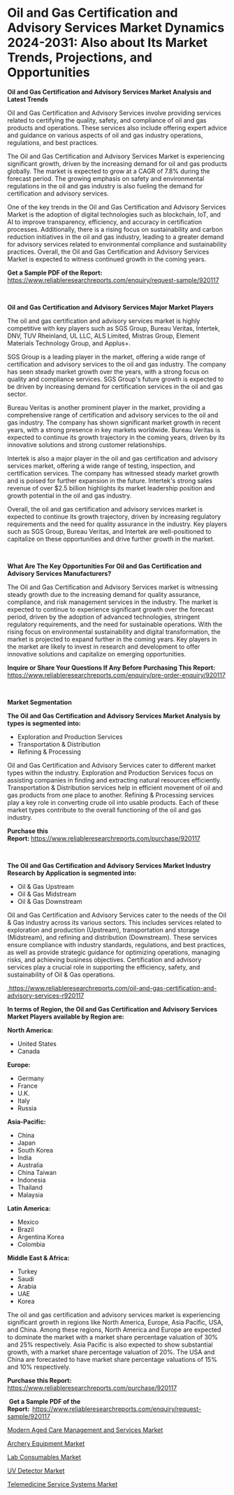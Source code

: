 <p><h1>Oil and Gas Certification and Advisory Services Market Dynamics 2024-2031: Also about Its Market Trends, Projections, and Opportunities</h1></p><p><strong>Oil and Gas Certification and Advisory Services Market Analysis and Latest Trends</strong></p>
<p><p>Oil and Gas Certification and Advisory Services involve providing services related to certifying the quality, safety, and compliance of oil and gas products and operations. These services also include offering expert advice and guidance on various aspects of oil and gas industry operations, regulations, and best practices.</p><p>The Oil and Gas Certification and Advisory Services Market is experiencing significant growth, driven by the increasing demand for oil and gas products globally. The market is expected to grow at a CAGR of 7.8% during the forecast period. The growing emphasis on safety and environmental regulations in the oil and gas industry is also fueling the demand for certification and advisory services.</p><p>One of the key trends in the Oil and Gas Certification and Advisory Services Market is the adoption of digital technologies such as blockchain, IoT, and AI to improve transparency, efficiency, and accuracy in certification processes. Additionally, there is a rising focus on sustainability and carbon reduction initiatives in the oil and gas industry, leading to a greater demand for advisory services related to environmental compliance and sustainability practices. Overall, the Oil and Gas Certification and Advisory Services Market is expected to witness continued growth in the coming years.</p></p>
<p><strong>Get a Sample PDF of the Report:&nbsp;</strong> <a href="https://www.reliableresearchreports.com/enquiry/request-sample/920117">https://www.reliableresearchreports.com/enquiry/request-sample/920117</a></p>
<p>&nbsp;</p>
<p><strong>Oil and Gas Certification and Advisory Services Major Market Players</strong></p>
<p><p>The oil and gas certification and advisory services market is highly competitive with key players such as SGS Group, Bureau Veritas, Intertek, DNV, TUV Rheinland, UL LLC, ALS Limited, Mistras Group, Element Materials Technology Group, and Applus+. </p><p>SGS Group is a leading player in the market, offering a wide range of certification and advisory services to the oil and gas industry. The company has seen steady market growth over the years, with a strong focus on quality and compliance services. SGS Group's future growth is expected to be driven by increasing demand for certification services in the oil and gas sector.</p><p>Bureau Veritas is another prominent player in the market, providing a comprehensive range of certification and advisory services to the oil and gas industry. The company has shown significant market growth in recent years, with a strong presence in key markets worldwide. Bureau Veritas is expected to continue its growth trajectory in the coming years, driven by its innovative solutions and strong customer relationships.</p><p>Intertek is also a major player in the oil and gas certification and advisory services market, offering a wide range of testing, inspection, and certification services. The company has witnessed steady market growth and is poised for further expansion in the future. Intertek's strong sales revenue of over $2.5 billion highlights its market leadership position and growth potential in the oil and gas industry.</p><p>Overall, the oil and gas certification and advisory services market is expected to continue its growth trajectory, driven by increasing regulatory requirements and the need for quality assurance in the industry. Key players such as SGS Group, Bureau Veritas, and Intertek are well-positioned to capitalize on these opportunities and drive further growth in the market.</p></p>
<p>&nbsp;</p>
<p><strong>What Are The Key Opportunities For Oil and Gas Certification and Advisory Services Manufacturers?</strong></p>
<p><p>The Oil and Gas Certification and Advisory Services market is witnessing steady growth due to the increasing demand for quality assurance, compliance, and risk management services in the industry. The market is expected to continue to experience significant growth over the forecast period, driven by the adoption of advanced technologies, stringent regulatory requirements, and the need for sustainable operations. With the rising focus on environmental sustainability and digital transformation, the market is projected to expand further in the coming years. Key players in the market are likely to invest in research and development to offer innovative solutions and capitalize on emerging opportunities.</p></p>
<p><strong>Inquire or Share Your Questions If Any Before Purchasing This Report:</strong> <a href="https://www.reliableresearchreports.com/enquiry/pre-order-enquiry/920117">https://www.reliableresearchreports.com/enquiry/pre-order-enquiry/920117</a></p>
<p>&nbsp;</p>
<p><strong>Market Segmentation</strong></p>
<p><strong>The Oil and Gas Certification and Advisory Services Market Analysis by types is segmented into:</strong></p>
<p><ul><li>Exploration and Production Services</li><li>Transportation & Distribution</li><li>Refining & Processing</li></ul></p>
<p><p>Oil and Gas Certification and Advisory Services cater to different market types within the industry. Exploration and Production Services focus on assisting companies in finding and extracting natural resources efficiently. Transportation & Distribution services help in efficient movement of oil and gas products from one place to another. Refining & Processing services play a key role in converting crude oil into usable products. Each of these market types contribute to the overall functioning of the oil and gas industry.</p></p>
<p><strong>Purchase this Report:&nbsp;</strong><a href="https://www.reliableresearchreports.com/purchase/920117">https://www.reliableresearchreports.com/purchase/920117</a></p>
<p>&nbsp;</p>
<p><strong>The Oil and Gas Certification and Advisory Services Market Industry Research by Application is segmented into:</strong></p>
<p><ul><li>Oil & Gas Upstream</li><li>Oil & Gas Midstream</li><li>Oil & Gas Downstream</li></ul></p>
<p><p>Oil and Gas Certification and Advisory Services cater to the needs of the Oil & Gas industry across its various sectors. This includes services related to exploration and production (Upstream), transportation and storage (Midstream), and refining and distribution (Downstream). These services ensure compliance with industry standards, regulations, and best practices, as well as provide strategic guidance for optimizing operations, managing risks, and achieving business objectives. Certification and advisory services play a crucial role in supporting the efficiency, safety, and sustainability of Oil & Gas operations.</p></p>
<p><a href="https://www.reliableresearchreports.com/oil-and-gas-certification-and-advisory-services-r920117">&nbsp;https://www.reliableresearchreports.com/oil-and-gas-certification-and-advisory-services-r920117</a></p>
<p><strong>In terms of Region, the Oil and Gas Certification and Advisory Services Market Players available by Region are:</strong></p>
<p>
    <p> <strong> North America: </strong>
        <ul>
            <li>United States</li>
            <li>Canada</li>
        </ul>
        </p> 
    <p> <strong> Europe: </strong>
        <ul>
            <li>Germany</li>
            <li>France</li>
            <li>U.K.</li>
            <li>Italy</li>
            <li>Russia</li>
        </ul>
        </p> 
    <p> <strong> Asia-Pacific: </strong>
        <ul>
            <li>China</li>
            <li>Japan</li>
            <li>South Korea</li>
            <li>India</li>
            <li>Australia</li>
            <li>China Taiwan</li>
            <li>Indonesia</li>
            <li>Thailand</li>
            <li>Malaysia</li>
        </ul>
        </p> 
    <p> <strong> Latin America: </strong>
        <ul>
            <li>Mexico</li>
            <li>Brazil</li>
            <li>Argentina Korea</li>
            <li>Colombia</li>
        </ul>
        </p> 
    <p> <strong> Middle East & Africa: </strong>
        <ul>
            <li>Turkey</li>
            <li>Saudi</li>
            <li>Arabia</li>
            <li>UAE</li>
            <li>Korea</li>
        </ul>
    </p>
    </p>
<p><p>The oil and gas certification and advisory services market is experiencing significant growth in regions like North America, Europe, Asia Pacific, USA, and China. Among these regions, North America and Europe are expected to dominate the market with a market share percentage valuation of 30% and 25% respectively. Asia Pacific is also expected to show substantial growth, with a market share percentage valuation of 20%. The USA and China are forecasted to have market share percentage valuations of 15% and 10% respectively.</p></p>
<p><strong>Purchase this Report: </strong><a href="https://www.reliableresearchreports.com/purchase/920117">https://www.reliableresearchreports.com/purchase/920117</a></p>
<p>&nbsp;<strong>Get a Sample PDF of the Report:&nbsp;&nbsp;</strong><a href="https://www.reliableresearchreports.com/enquiry/request-sample/920117">https://www.reliableresearchreports.com/enquiry/request-sample/920117</a></p>
<p><strong></strong></p>
<p><p><a href="https://github.com/bmorecock/Market-Research-Report-List-4/blob/main/modern-aged-care-management-and-services-market.md">Modern Aged Care Management and Services Market</a></p><p><a href="https://www.linkedin.com/pulse/archery-equipment-market-size-growth-trends-statistics-ud8ae?trackingId=wMRzX3igTjGb0%2B54cZ9ipQ%3D%3D">Archery Equipment Market</a></p><p><a href="https://www.linkedin.com/pulse/lab-consumables-market-growth-outlook-from-2024-2031-projecting-eatde?trackingId=zBzB8JRJR7yXnEiLybFfJQ%3D%3D">Lab Consumables Market</a></p><p><a href="https://www.linkedin.com/pulse/uv-detector-industry-analysis-report-its-market-size-growing-w8goe?trackingId=5AXBQ88BS9GcqvVlu24qBA%3D%3D">UV Detector Market</a></p><p><a href="https://github.com/drzsklfn31/Market-Research-Report-List-1/blob/main/telemedicine-service-systems-market.md">Telemedicine Service Systems Market</a></p></p>